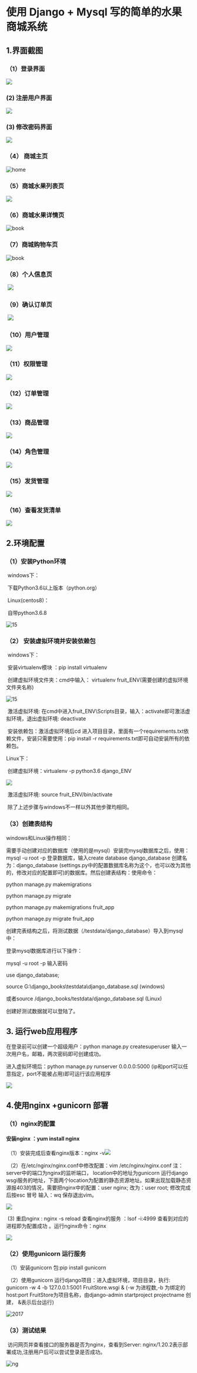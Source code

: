 # 使用 Django + Mysql 写的简单的水果商城系统

## 1.界面截图

### （1）登录界面

![](./img/login.png)

###   (2) 注册用户界面

![](./img/register.png)

###   (3) 修改密码界面

![](./img/update_password.png)

### （4） 商城主页

![home](./img/index.png)

### （5）商城水果列表页

![](./img/fruit_list.png)

### （6）商城水果详情页

![book](./img/fruit_details.png)

### （7）商城购物车页

![book](./img/shopping_cart.png)

### （8）个人信息页

​	![](./img/user_info.png)

### （9）确认订单页

​	![](./img/confirm_order.png)

###  （10）用户管理

![](./img/management_user.png)

###  （11）权限管理

![](./img/management_permission.png)

###  （12）订单管理

![](./img/management_order.png)

###  （13）商品管理

![](./img/management_goods.png)

###  （14）角色管理

![](./img/management_role.png)

###  （15）发货管理

![](./img/management_logistics.png)

### （16）查看发货清单

![](./img/logistics_sheet.png)


## 2.环境配置

### （1）安装Python环境

​	windows下：

​			下载Python3.6以上版本（python.org）

​	Linux(centos8)：

​			自带python3.6.8

![15](./img/python3.png)

### （2） 安装虚拟环境并安装依赖包

​	windows下：

​			安装virtualenv模块 ：pip install virtualenv

​			创建虚拟环境文件夹：cmd中输入： virtualenv fruit_ENV(需要创建的虚拟环境文件夹名称)

![15](./img/create_env_win.png)



​			激活虚拟环境: 在cmd中进入fruit_ENV\Scripts目录，输入：activate即可激活虚拟环境，退出虚拟环境: deactivate

​			安装依赖包：激活虚拟环境后cd 进入项目目录，里面有一个requirements.txt依赖文件，安装只需要使用：pip install -r requirements.txt即可自动安装所有的依赖包。

Linux下：

​			创建虚拟环境：virtualenv -p python3.6 django_ENV

![](./img/create_env.png)

​			激活虚拟环境: source fruit_ENV/bin/activate

​			除了上述步骤与windows不一样以外其他步骤均相同。

### （3）创建表结构

windows和Linux操作相同：

​     需要手动创建对应的数据库（使用的是mysql）安装完mysql数据库之后，使用：mysql -u root -p 登录数据库，输入create database    django_database 创建名为：django_database (settings.py中的配置数据库名称为这个，也可以改为其他的，修改对应的配置即可)的数据库。然后创建表结构：使用命令：

python manage.py makemigrations

python manage.py migrate 

python manage.py makemigrations fruit_app

python manage.py migrate fruit_app

创建完表结构之后，将测试数据（/testdata/django_database）导入到mysql中：

登录mysql数据库进行以下操作：

mysql -u root -p 输入密码

use django_database;

source G:\django_books\testdata\django_database.sql (windows)

或者source /django_books/testdata/django_database.sql (Linux)

创建好测试数据就可以登陆了。



## 3. 运行web应用程序

在登录前可以创建一个超级用户：python manage.py createsuperuser 输入一次用户名，邮箱，两次密码即可创建成功。

进入虚拟环境后：python manage.py runserver 0.0.0.0:5000 (ip和port可以任意指定，port不能被占用)即可运行该应用程序

![](./img/run.png)



## 4.使用nginx +gunicorn 部署

### （1）nginx的配置

####         安装nginx ：yum install nginx

​		（1）安装完成后查看nginx版本：nginx -v![](./img/nginx_version.png)



​         （2）在/etc/nginx/nginx.conf中修改配置：vim /etc/nginx/nginx.conf    注：server中的端口为nginx的监听端口， location中的地址为gunicorn 运行django wsgi服务的地址，下面两个location为配置的静态资源地址。如果出现加载静态资源报403的情况，需要把nginx中的配置：user nginx; 改为：user root; 修改完成后按esc 冒号 输入：wq 保存退出vim。

![](./img/nginx_config.png)



​             (3) 重启nginx : nginx -s reload  查看nginx的服务 ：lsof -i:4999 查看到对应的进程即为配置成功 。运行nginx命令：nginx

![](./img/nginx_port.png)

### （2）使用gunicorn 运行服务

​			（1）安装gunicorn 包:pip install gunicorn 

​			（2）使用gunicorn 运行django项目：进入虚拟环境，项目目录，执行: gunicorn -w 4  -b 127.0.0.1:5001 FruitStore.wsgi  & (-w 为进程数,-b 为绑定的host:port   FruitStore为项目名称，由django-admin startproject projectname  创建， &表示后台运行)

![2017](./img/gunicorn_run.png)



### （3）测试结果

​              访问网页并查看接口的服务器是否为nginx，查看到Server: nginx/1.20.2表示部署成功,注册用户后可以尝试登录是否成功。

![ng](./img/ng.png)

